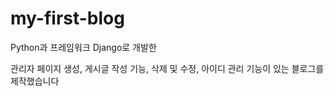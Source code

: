 # my-first-blog

Python과 프레임워크 Django로 개발한

관리자 페이지 생성, 게시글 작성 기능, 삭제 및 수정, 아이디 관리 기능이 있는 블로그를 제작했습니다 
